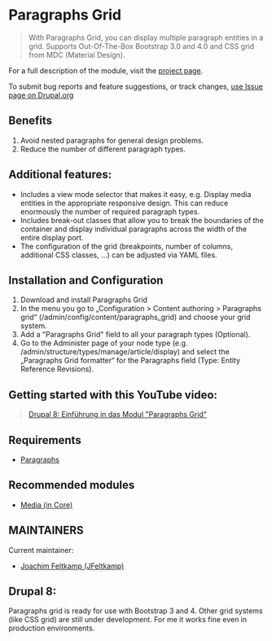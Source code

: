 # Paragraphs Grid

> With Paragraphs Grid, you can display multiple paragraph entities in a grid.
Supports Out-Of-The-Box Bootstrap 3.0 and 4.0 and CSS grid from MDC (Material
Design).

For a full description of the module, visit the [project page][paragraphs_grid].

To submit bug reports and feature suggestions, or track changes,
[use Issue page on Drupal.org][paragraphs_grid_issues]

## Benefits
1. Avoid nested paragraphs for general design problems.
2. Reduce the number of different paragraph types.

## Additional features:
* Includes a view mode selector that makes it easy, e.g. Display media entities
in the appropriate responsive design. This can reduce enormously the number of 
required paragraph types.
* Includes break-out classes that allow you to break the boundaries of the
container and display individual paragraphs across the width of the entire
display port.
* The configuration of the grid (breakpoints, number of columns, additional CSS
classes, ...) can be adjusted via YAML files.

## Installation and Configuration
1. Download and install Paragraphs Grid
2. In the menu you go to „Configuration > Content authoring > Paragraphs grid“
   (/admin/config/content/paragraphs_grid) and choose your grid system.
3. Add a "Paragraphs Grid" field to all your paragraph types (Optional).
4. Go to the Administer page of your node type 
   (e.g. /admin/structure/types/manage/article/display) and select the 
   „Paragraphs Grid formatter“ for the Paragraphs field (Type: Entity Reference
    Revisions).
  
## Getting started with this YouTube video:

> [Drupal 8: Einführung in das Modul "Paragraphs Grid"][youtube]

## Requirements
* [Paragraphs][paragraphs]


## Recommended modules
* [Media (in Core)][media]

## MAINTAINERS

Current maintainer:
 * [Joachim Feltkamp (JFeltkamp)][jfeltkamp]

## Drupal 8: 
Paragraphs grid is ready for use with Bootstrap 3 and 4. Other grid systems 
(like CSS grid) are still under development. For me it works fine even in 
production environments. 

[jfeltkamp]: https://www.drupal.org/u/jfeltkamp
[media]: https://www.drupal.org/docs/8/core/modules/media
[paragraphs]: https://www.drupal.org/project/paragraphs
[paragraphs_grid]: https://www.drupal.org/project/paragraphs
[paragraphs_grid_issues]: https://www.drupal.org/project/issues/paragraphs_grid
[youtube]: https://youtu.be/onU1E2Z6Jvc
